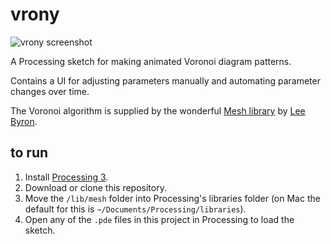 # vrony

![vrony screenshot](https://user-images.githubusercontent.com/1694056/104701062-f1cb9b80-56c9-11eb-8630-454eee269d8d.png)

A Processing sketch for making animated Voronoi diagram patterns.

Contains a UI for adjusting parameters manually and automating parameter changes over time.

The Voronoi algorithm is supplied by the wonderful [Mesh library](http://leebyron.com/mesh/) by [Lee Byron](https://leebyron.com/).

## to run

1. Install [Processing 3](https://processing.org/download/).
2. Download or clone this repository.
3. Move the `/lib/mesh` folder into Processing's libraries folder (on Mac the default for this is `~/Documents/Processing/libraries`).
4. Open any of the `.pde` files in this project in Processing to load the sketch.
